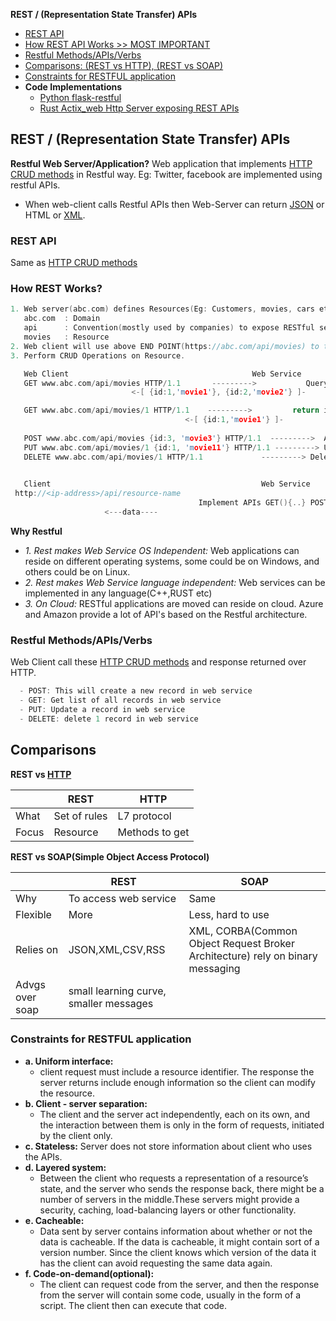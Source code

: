 **REST / (Representation State Transfer) APIs**
- [REST API](#api)
- [How REST API Works >> MOST IMPORTANT](#how)
- [Restful Methods/APIs/Verbs](#m)
- [Comparisons: (REST vs HTTP), (REST vs SOAP)](#vs)
- [Constraints for RESTFUL application](#c)
- **Code Implementations**
   - [Python flask-restful](/Languages/ScriptingLanguages/Python/web-frameworks/flask-restful)
   - [Rust Actix_web Http Server exposing REST APIs](/Languages/Programming_Languages/Rust/Frameworks/Actix_web)


## REST / (Representation State Transfer) APIs
**Restful Web Server/Application?** Web application that implements [HTTP CRUD methods](/Networking/OSI-Layers/Layer-7/Protocols/HTTP/README.md#mea) in Restful way. Eg: Twitter, facebook are implemented using restful APIs.
- When web-client calls Restful APIs then Web-Server can return [JSON](/Languages/ScriptingLanguages/JavaScript) or HTML or [XML](/Languages/Markup_Language).
<a name=api></a>
### REST API
Same as [HTTP CRUD methods](/Networking/OSI-Layers/Layer-7/Protocols/HTTP/README.md#mea)
<a name=how></a>
### How REST Works?
```c
1. Web server(abc.com) defines Resources(Eg: Customers, movies, cars etc) and exposes a service/End point eg:(https://abc.com/api/movies), where
   abc.com  : Domain
   api      : Convention(mostly used by companies) to expose RESTful services
   movies   : Resource 
2. Web client will use above END POINT(https://abc.com/api/movies) to talk to Web service to perform CRUD Operations on Resource
3. Perform CRUD Operations on Resource.   

   Web Client                                         Web Service
   GET www.abc.com/api/movies HTTP/1.1       --------->           Query list of movies
                           <-[ {id:1,'movie1'}, {id:2,'movie2'} ]-

   GET www.abc.com/api/movies/1 HTTP/1.1    --------->         return id=1 movie
                                       <-[ {id:1,'movie1'} ]-
   
   POST www.abc.com/api/movies {id:3, 'movie3'} HTTP/1.1  --------->  Add object [ {id:1,'movie1'}, {id:2,'movie2'}, {id:3,'movie3'} ]
   PUT www.abc.com/api/movies/1 {id:1, 'movie11'} HTTP/1.1 ---------> Updates db [ {id:1,'movie11'}, {id:2,'movie2'}, {id:3,'movie3'} ]
   DELETE www.abc.com/api/movies/1 HTTP/1.1             ---------> Delete object [ {id:2,'movie2'}, {id:3,'movie3'} ]
                        

   Client	                        	                Web Service
 http://<ip-address>/api/resource-name
                                          Implement APIs GET(){..} POST(){..} PUT(){..} DELETE(){..}
                     <---data----
```
**Why Restful**
- *1. Rest makes Web Service OS Independent:* Web applications can reside on different operating systems, some could be on Windows, and others could be on Linux.
- *2. Rest makes Web Service language independent:* Web services can be implemented in any language(C++,RUST etc)
- *3. On Cloud:* RESTful applications are moved can reside on cloud. Azure and Amazon provide a lot of API's based on the Restful architecture. 

<a name=m></a>
### Restful Methods/APIs/Verbs
Web Client call these [HTTP CRUD methods](/Networking/OSI-Layers/Layer-7/Protocols/HTTP/README.md#mea) and response returned over HTTP.
```c
  - POST: This will create a new record in web service
  - GET: Get list of all records in web service
  - PUT: Update a record in web service
  - DELETE: delete 1 record in web service
```

<a name=vs></a>
## Comparisons
**REST vs [HTTP](/Networking/OSI-Layers/Layer-7/Protocols/HTTP/)**

||REST|HTTP|
|---|---|---|
|What|Set of rules|L7 protocol|
|Focus|Resource|Methods to get|

**REST vs SOAP(Simple Object Access Protocol)**

||REST|SOAP|
|---|---|---|
|Why|To access web service|Same|
|Flexible|More|Less, hard to use|
|Relies on|JSON,XML,CSV,RSS|XML, CORBA(Common Object Request Broker Architecture) rely on binary messaging|
|Advgs over soap|small learning curve, smaller messages||

<a name=c></a>
### Constraints for RESTFUL application
- **a. Uniform interface:**
  - client request must include a resource identifier. The response the server returns include enough information so the client can modify the resource.
- **b. Client - server separation:** 
  - The client and the server act independently, each on its own, and the interaction between them is only in the form of requests, initiated by the client only.
- **c. Stateless:** Server does not store information about client who uses the APIs.
- **d. Layered system:** 
  - Between the client who requests a representation of a resource’s state, and the server who sends the response back, there might be a number of servers in the middle.These servers might provide a security, caching, load-balancing layers or                 other functionality. 
- **e. Cacheable:** 
  - Data sent by server contains information about whether or not the data is cacheable. If the data is cacheable, it might contain sort of a version number. Since the client knows which version of the data it has the client can avoid requesting the                         same data again.
- **f. Code-on-demand(optional):** 
  - The client can request code from the server, and then the response from the server will contain some code, usually in the form of a script. The client then can execute that code.




